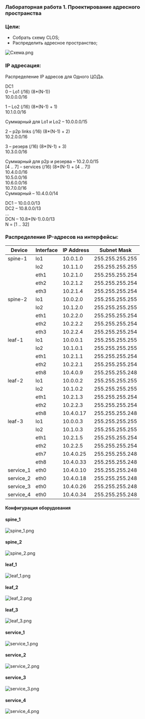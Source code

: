 ### Лабораторная работа 1. Проектирование адресного пространства

### Цели:
- Собрать схему CLOS;
- Распределить адресное пространство;

![Схема.png](Схема.png)

### IP адресация:
Распределение IP адресов для Одного ЦОДа.

DC1<br> 
0 – Lo1 (/16) (8*(N-1))<br>
10.0.0.0/16<br>

1 – Lo2 (/16) (8*(N-1) + 1)<br>
10.1.0.0/16<br>

Суммарный для Lo1 и Lo2 – 10.0.0.0/15<br>

2 – p2p links (/16) (8*(N-1) + 2)<br>
10.2.0.0/16<br>

3 – резерв (/16) (8*(N-1) + 3)<br>
10.3.0.0/16<br>

Суммарный для p2p и резерва – 10.2.0.0/15<br>
[4 .. 7] – services (/16) (8*(N-1) + [4 .. 7])<br>
10.4.0.0/16<br>
10.5.0.0/16<br>
10.6.0.0/16<br>
10.7.0.0/16<br>
Суммарный – 10.4.0.0/14<br>

DC1 – 10.0.0.0/13<br>
DC2 – 10.8.0.0/13<br>
…<br>
DCN – 10.8*(N-1).0.0/13<br>
N = [1 .. 32]<br>

### Распределение IP-адресов на интерфейсы:
Device|Interface|IP Address|Subnet Mask
---|---|---|---
spine-1|lo1|10.0.1.0|255.255.255.255
||lo2|10.1.1.0|255.255.255.255
||eth1|10.2.1.0|255.255.255.254
||eth2|10.2.1.2|255.255.255.254
||eth3|10.2.1.4|255.255.255.254
spine-2|lo1|10.0.2.0|255.255.255.255
||lo2|10.1.2.0|255.255.255.255
||eth1|10.2.2.0|255.255.255.254
||eth2|10.2.2.2|255.255.255.254
||eth3|10.2.2.4|255.255.255.254
leaf-1|lo1|10.0.0.1|255.255.255.255
||lo2|10.1.0.1|255.255.255.255
||eth1|10.2.1.1|255.255.255.254
||eth2|10.2.2.1|255.255.255.254
||eth8|10.4.0.9|255.255.255.248
leaf-2|lo1|10.0.0.2|255.255.255.255
||lo2|10.1.0.2|255.255.255.255
||eth1|10.2.1.3|255.255.255.254
||eth2|10.2.2.3|255.255.255.254
||eth8|10.4.0.17|255.255.255.248
leaf-3|lo1|10.0.0.3|255.255.255.255
||lo2|10.1.0.3|255.255.255.255
||eth1|10.2.1.5|255.255.255.254
||eth2|10.2.2.5|255.255.255.254
||eth7|10.4.0.25|255.255.255.248
||eth8|10.4.0.33|255.255.255.248
service_1|eth0|10.4.0.10|255.255.255.248
service_2|eth0|10.4.0.18|255.255.255.248
service_3|eth0|10.4.0.26|255.255.255.248
service_4|eth0|10.4.0.34|255.255.255.248

#### Конфигурация оборудования

#### spine_1
![spine_1.png](spine_1.png)

#### spine_2
![spine_2.png](spine_2.png)

#### leaf_1
![leaf_1.png](leaf_1.png)

#### leaf_2
![leaf_2.png](leaf_2.png)

#### leaf_3
![leaf_3.png](leaf_3.png)

#### service_1
![service_1.png](service_1.png)

#### service_2
![service_2.png](service_2.png)

#### service_3
![service_3.png](service_3.png)

#### service_4
![service_4.png](service_4.png)
